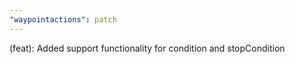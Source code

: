 ```yaml
---
"waypointactions": patch
---
```


(feat): Added support functionality for condition and stopCondition
